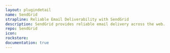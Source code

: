 ```yaml
---
layout: plugindetail
name: SendGrid
strapline: Reliable Email Deliverability with SendGrid
description: SendGrid provides reliable email delivery across the web. Take advantage of click and open tracking and gain insight into your audience.
repo: SendGrid
icon:
rockstore:
documentation: true
---
```

